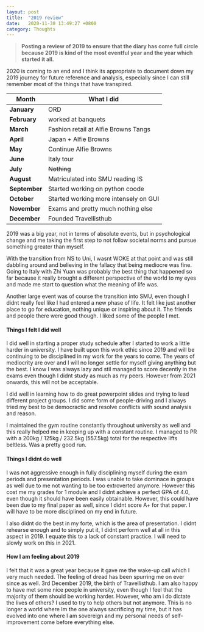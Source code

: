 ```yaml
---
layout: post
title:  "2019 review"
date:   2020-11-30 13:49:27 +0800
category: Thoughts
---
```

> **Posting a review of 2019 to ensure that the diary has come full circle because 2019 is kind of the most eventful year and the year which started it all.**

2020 is coming to an end and I think its appropriate to document down my 2019 journey for future reference and analysis, especially since I can still remember most of the things that have transpired.

| Month          | What I did  |
| ----------     | ----------- |
| **January**    | ORD         |
| **February**   | worked at banquets        |
| **March**      | Fashion retail at Alfie Browns Tangs        |
| **April**      | Japan + Alfie Browns     |
| **May**        | Continue Alfie Browns        |
| **June**       | Italy tour        |
| **July**       | ~~Nothing~~        |
| **August**     | Matriculated into SMU reading IS        |
| **September**  | Started working on python coode        |
| **October**    | Started working more intensely on GUI        |
| **November**   | Exams and pretty much nothing else        |
| **December**   | Founded Travellisthub        |

2019 was a big year, not in terms of absolute events, but in psychological change and me taking the first step to not follow societal norms and pursue something greater than myself.

With the transition from NS to Uni, I wasnt WOKE at that point and was still dabbling around and believing in the fallacy that being mediocre was fine. Going to Italy with Zhi Yuan was probably the best thing that happened so far because it really brought a different perspective of the world to my eyes and made me start to question what the meaning of life was.

Another large event was of course the transition into SMU, even though I didnt really feel like I had entered a new phase of life. It felt like just another place to go for education, nothing unique or inspiring about it. The friends and people there were good though. I liked some of the people I met.

#### **Things I felt I did well**

I did well in starting a proper study schedule after I started to work a little harder in university. I have built upon this work ethic since 2019 and will be continuing to be disciplined in my work for the years to come. The years of mediocrity are over and I will no longer settle for myself giving anything but the best. I know I was always lazy and stil managed to score decently in the exams even though I didnt study as much as my peers. However from 2021 onwards, this will not be acceptable.

I did well in learning how to do great powerpoint slides and trying to lead different project groups. I did some form of people-driving and I always tried my best to be democractic and resolve conflicts with sound analysis and reason.

I maintained the gym routine constantly throughout university as well and this really helped me in keeping up with a constant routine. I managed to PR with a 200kg / 125kg / 232.5kg (557.5kg) total for the respective lifts beltless. Was a pretty good run.

#### **Things I didnt do well**

I was not aggressive enough in fully disciplining myself during the exam periods and presentation periods. I was unable to take dominace in groups as well due to me not wanting to be too extroverted anymore. However this cost me my grades for 1 module and I didnt achieve a perfect GPA of 4.0, even though it should have been easily obtainable. However, this could have been due to my final paper as well, since I didnt score A+ for that paper.  I will have to be more disciplined on my end in future.

I also didnt do the best in my forte, which is the area of presentation. I didnt rehearse enough and to simply put it, I didnt perform well at all in this aspect in 2019. I equate this to a lack of constant practice. I will need to slowly work on this in 2021.

#### **How I am feeling about 2019**

I felt that it was a great year because it gave me the wake-up call which I very much needed. The feeling of dread has been spurring me on ever since as well. 3rd December 2019, the birth of Travellisthub. I am also happy to have met some nice people in university, even though I feel that the majority of them should be working harder. However, who am i do dictate the lives of others? I used to try to help others but not anymore. This is no longer a world where Im the one always sacrificing my time, but it has evolved into one where I am sovereign and my personal needs of self-improvement come before everything else.